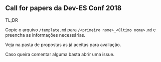 Call for papers da Dev-ES Conf 2018
----

TL;DR

Copie o arquivo `/template.md` para `/<primeiro nome>_<último nome>.md` e preencha as informações necessárias.

Veja na pasta de propostas as já aceitas para avaliação.

Caso queira comentar alguma basta abrir uma issue.
